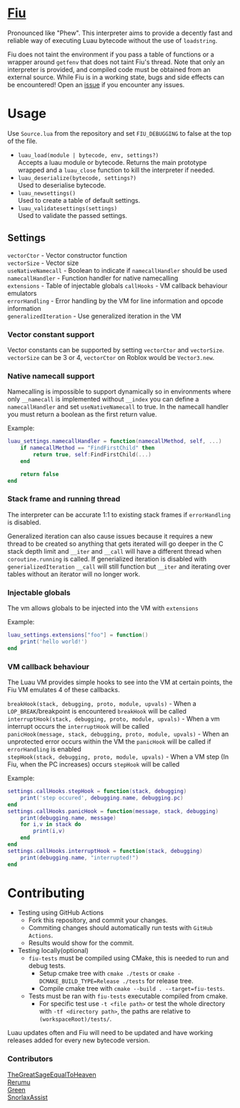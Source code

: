 # [Fiu](https://github.com/TheGreatSageEqualToHeaven/Fiu/blob/main/Source.lua)

Pronounced like "Phew". This interpreter aims to provide a decently fast and reliable way of executing Luau bytecode without the use of `loadstring`. 

Fiu does not taint the environment if you pass a table of functions or a wrapper around `getfenv` that does not taint Fiu's thread. Note that only an interpreter is provided, and compiled code must be obtained from an external source. While Fiu is in a working state, bugs and side effects can be encountered! Open an [issue](https://github.com/TheGreatSageEqualToHeaven/Fiu/issues) if you encounter any issues.

# Usage
Use `Source.lua` from the repository and set `FIU_DEBUGGING` to false at the top of the file.

- `luau_load(module | bytecode, env, settings?)` <div>Accepts a luau module or bytecode. Returns the main prototype wrapped and a `luau_close` function to kill the interpreter if needed.</div>
- `luau_deserialize(bytecode, settings?)` <div>Used to deserialise bytecode.</div>
- `luau_newsettings()` <div>Used to create a table of default settings.</div>
- `luau_validatesettings(settings)` <div>Used to validate the passed settings.</div>

## Settings

`vectorCtor` - Vector constructor function  
`vectorSize` - Vector size  
`useNativeNamecall` - Boolean to indicate if `namecallHandler` should be used  
`namecallHandler` - Function handler for native namecalling  
`extensions` - Table of injectable globals
`callHooks` - VM callback behaviour emulators  
`errorHandling` - Error handling by the VM for line information and opcode information  
`generalizedIteration` - Use generalized iteration in the VM  

### Vector constant support

Vector constants can be supported by setting `vectorCtor` and `vectorSize`. `vectorSize` can be 3 or 4, `vectorCtor` on Roblox would be `Vector3.new`.

### Native namecall support

Namecalling is impossible to support dynamically so in environments where only `__namecall` is implemented without `__index` you can define a `namecallHandler` and set `useNativeNamecall` to true. In the namecall handler you must return a boolean as the first return value. 

Example: 

```lua
luau_settings.namecallHandler = function(namecallMethod, self, ...)
    if namecallMethod == "FindFirstChild" then
        return true, self:FindFirstChild(...)
    end 

    return false
end
```

### Stack frame and running thread

The interpreter can be accurate 1:1 to existing stack frames if `errorHandling` is disabled. 

Generalized iteration can also cause issues because it requires a new thread to be created so anything that gets iterated will go deeper in the C stack depth limit and `__iter` and `__call` will have a different thread when `coroutine.running` is called. If generialized iteration is disabled with `generializedIteration` `__call` will still function but `__iter` and iterating over tables without an iterator will no longer work.

### Injectable globals

The vm allows globals to be injected into the VM with `extensions`

Example:

```lua
luau_settings.extensions["foo"] = function()
    print('hello world!')
end
```

### VM callback behaviour

The Luau VM provides simple hooks to see into the VM at certain points, the Fiu VM emulates 4 of these callbacks. 

`breakHook(stack, debugging, proto, module, upvals)` - When a `LOP_BREAK`/breakpoint is encountered `breakHook` will be called  
`interruptHook(stack, debugging, proto, module, upvals)` - When a vm interrupt occurs the `interruptHook` will be called  
`panicHook(message, stack, debugging, proto, module, upvals)` - When an unprotected error occurs within the VM the `panicHook` will be called if `errorHandling` is enabled  
`stepHook(stack, debugging, proto, module, upvals)` - When a VM step (In Fiu, when the PC increases) occurs `stepHook` will be called  

Example:

```lua
settings.callHooks.stepHook = function(stack, debugging)
	print('step occured', debugging.name, debugging.pc)	
end
settings.callHooks.panicHook = function(message, stack, debugging)
	print(debugging.name, message)
	for i,v in stack do 
		print(i,v)
	end
end
settings.callHooks.interruptHook = function(stack, debugging)
	print(debugging.name, "interrupted!")
end
```
 
# Contributing

- Testing using GitHub Actions
  - Fork this repository, and commit your changes.
  - Commiting changes should automatically run tests with `GitHub Actions`.
  - Results would show for the commit.
- Testing locally(optional)
  - `fiu-tests` must be compiled using CMake, this is needed to run and debug tests.
    - Setup cmake tree with `cmake ./tests` or `cmake -DCMAKE_BUILD_TYPE=Release ./tests` for release tree.
    - Compile cmake tree with `cmake --build . --target=fiu-tests`.
  - Tests must be ran with `fiu-tests` executable compiled from cmake.
    - For specific test use `-t <file path>` or test the whole directory with `-tf <directory path>`, the paths are relative to `(workspaceRoot)/tests/`.

<div>Luau updates often and Fiu will need to be updated and have working releases added for every new bytecode version.</div>  
  
### Contributors
  
[TheGreatSageEqualToHeaven](https://github.com/TheGreatSageEqualToHeaven/)  
[Rerumu](https://github.com/Rerumu/)  
[Green](https://github.com/green-real/)  
[SnorlaxAssist](https://github.com/Snorlaxassist)  
